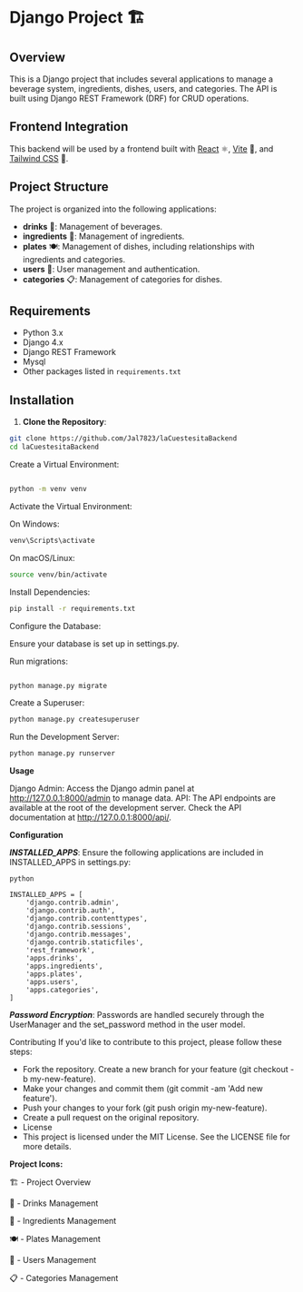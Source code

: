 # Django Project 🏗️

## Overview

This is a Django project that includes several applications to manage a beverage system, ingredients, dishes, users, and categories. The API is built using Django REST Framework (DRF) for CRUD operations.

## Frontend Integration

This backend will be used by a frontend built with [React](https://reactjs.org/) ⚛️, [Vite](https://vitejs.dev/) 🚀, and [Tailwind CSS](https://tailwindcss.com/) 🌊.


## Project Structure

The project is organized into the following applications:

- **drinks** 🍹: Management of beverages.
- **ingredients** 🥕: Management of ingredients.
- **plates** 🍽️: Management of dishes, including relationships with ingredients and categories.
- **users** 👤: User management and authentication.
- **categories** 📋: Management of categories for dishes.

## Requirements

- Python 3.x
- Django 4.x
- Django REST Framework
- Mysql
- Other packages listed in `requirements.txt`

## Installation

1. **Clone the Repository**:
```bash
git clone https://github.com/Jal7823/laCuestesitaBackend
cd laCuestesitaBackend
```
Create a Virtual Environment:
```bash

python -m venv venv
```
Activate the Virtual Environment:

On Windows:

```bash
venv\Scripts\activate
```
On macOS/Linux:
```bash
source venv/bin/activate
```
Install Dependencies:
```bash
pip install -r requirements.txt
```
Configure the Database:

Ensure your database is set up in settings.py.

Run migrations:
```bash

python manage.py migrate
```
Create a Superuser:
```bash
python manage.py createsuperuser
```
Run the Development Server:

```bash
python manage.py runserver
```
**Usage**

Django Admin: Access the Django admin panel at http://127.0.0.1:8000/admin to manage data.
API: The API endpoints are available at the root of the development server. Check the API documentation at http://127.0.0.1:8000/api/.

**Configuration**

***INSTALLED_APPS***: Ensure the following applications are included in INSTALLED_APPS in settings.py:
```
python

INSTALLED_APPS = [
    'django.contrib.admin',
    'django.contrib.auth',
    'django.contrib.contenttypes',
    'django.contrib.sessions',
    'django.contrib.messages',
    'django.contrib.staticfiles',
    'rest_framework',
    'apps.drinks',
    'apps.ingredients',
    'apps.plates',
    'apps.users',
    'apps.categories',
]
```
***Password Encryption***: Passwords are handled securely through the UserManager and the set_password method in the user model.

Contributing
If you'd like to contribute to this project, please follow these steps:

- Fork the repository.
Create a new branch for your feature (git checkout -b my-new-feature).
- Make your changes and commit them (git commit -am 'Add new feature').
- Push your changes to your fork (git push origin my-new-feature).
- Create a pull request on the original repository.
- License
- This project is licensed under the MIT License. See the LICENSE file for more details.


**Project Icons:**

🏗️ - Project Overview

🍹 - Drinks Management

🥕 - Ingredients Management

🍽️ - Plates Management

👤 - Users Management

📋 - Categories Management

